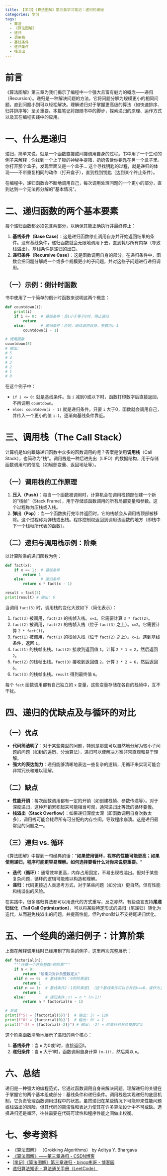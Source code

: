 ```yaml
---
title: 【学习】《算法图解》第三章学习笔记：递归的奥秘
categories: 学习
tags:
  - 算法
  - 《算法图解》
  - 递归
  - 调用栈
  - 基线条件
  - 递归条件
  - 栈溢出
---
```


# 前言

《算法图解》第三章为我们揭示了编程中一个强大且富有魅力的概念——递归（Recursion）。递归是一种解决问题的方法，它将问题分解为规模更小的相同问题，直到问题小到可以轻松解决。理解递归对于掌握更高级的算法（如快速排序、归并排序等）至关重要。本篇笔记将跟随书中的脚步，探索递归的原理、运作方式以及其在编程实践中的应用。

# 一、什么是递归

递归，简单来说，就是一个函数直接或间接调用自身的过程。书中用了一个生动的例子来解释：你找到一个上了锁的神秘手提箱，奶奶告诉你钥匙在另一个盒子里。你打开那个盒子，发现里面又是一个盒子... 这个寻找钥匙的过程，就是递归的体现——不断重复相同的动作（打开盒子），直到找到钥匙（达到某个终止条件）。

在编程中，递归函数会不断地调用自己，每次调用处理问题的一个更小的部分，直到达到一个无法再分解的"基本情况"。

# 二、递归函数的两个基本要素

每个递归函数都必须包含两部分，以确保其能正确执行并最终停止：

1.  **基线条件（Base Case）**：这是递归函数停止调用自身并开始返回结果的条件。没有基线条件，递归函数就会无限地调用下去，直到耗尽所有内存（导致栈溢出）。基线条件是递归的出口。
2.  **递归条件（Recursive Case）**：这是函数调用自身的部分。在递归条件中，函数会把问题分解成一个或多个规模更小的子问题，并对这些子问题进行递归调用。

## （一）示例：倒计时函数

书中使用了一个简单的倒计时函数来说明这两个概念：

```python
def countdown(i):
    print(i)
    if i <= 0:  # 基线条件：当i小于等于0时，停止递归
        return
    else:       # 递归条件：否则，继续调用自身，参数为i-1
        countdown(i - 1)

# 调用函数
countdown(5)
# 输出:
# 5
# 4
# 3
# 2
# 1
# 0
```

在这个例子中：
*   `if i <= 0:` 就是基线条件。当 `i` 减到0或以下时，函数打印数字后直接返回，不再调用 `countdown`。
*   `else: countdown(i - 1)` 就是递归条件。只要 `i` 大于0，函数就会调用自己，并传入一个更小的值 `i-1`，逐渐向基线条件靠近。

# 三、调用栈（The Call Stack）

计算机是如何跟踪递归函数中众多的函数调用的呢？答案是使用**调用栈**（Call Stack），也简称为"栈"。调用栈是一种后进先出（LIFO）的数据结构，用于存储函数调用时的信息（如局部变量、返回地址等）。

## （一）调用栈的工作原理

1.  **压入（Push）**：每当一个函数被调用时，计算机会在调用栈顶部创建一个新的"栈帧"（Stack Frame），用于存储该函数调用的所有局部变量和参数。这个过程称为压栈或入栈。
2.  **弹出（Pop）**：当一个函数执行完毕并返回时，它的栈帧会从调用栈顶部被移除。这个过程称为弹栈或出栈。程序控制权返回到调用该函数的地方（即栈中下一个栈帧所代表的函数）。

## （二）递归与调用栈示例：阶乘

以计算阶乘的递归函数为例：

```python
def fact(x):
    if x == 1:  # 基线条件
        return 1
    else:       # 递归条件
        return x * fact(x - 1)

result = fact(3)
print(result) # 输出: 6
```

当调用 `fact(3)` 时，调用栈的变化大致如下（简化表示）：

1.  `fact(3)` 被调用，`fact(3)` 的栈帧入栈。`x=3`。它需要计算 `3 * fact(2)`。
2.  `fact(2)` 被调用，`fact(2)` 的栈帧入栈（位于 `fact(3)` 之上）。`x=2`。它需要计算 `2 * fact(1)`。
3.  `fact(1)` 被调用，`fact(1)` 的栈帧入栈（位于 `fact(2)` 之上）。`x=1`。遇到基线条件，返回 `1`。
4.  `fact(1)` 的栈帧出栈。`fact(2)` 接收到返回值 `1`，计算 `2 * 1 = 2`，然后返回 `2`。
5.  `fact(2)` 的栈帧出栈。`fact(3)` 接收到返回值 `2`，计算 `3 * 2 = 6`，然后返回 `6`。
6.  `fact(3)` 的栈帧出栈。`result` 得到最终值 `6`。

每个 `fact` 函数调用都有自己独立的 `x` 变量，这些变量存储在各自的栈帧中，互不干扰。

# 四、递归的优缺点及与循环的对比

## （一）优点

*   **代码简洁明了**：对于某些类型的问题，特别是那些可以自然地分解为较小子问题的问题（如树的遍历、分治算法），递归可以使解决方案非常直观和易于理解。
*   **强大的表达能力**：递归能够清晰地表达一些复杂的逻辑，用循环来实现可能会非常冗长和难以理解。

## （二）缺点

*   **性能开销**：每次函数调用都有一定的开销（如创建栈帧、参数传递等）。对于深度递归，这种开销累积起来可能相当可观，通常递归比等效的循环要慢。
*   **栈溢出（Stack Overflow）**：如果递归深度太深（即函数调用自身次数太多），调用栈可能会耗尽所有可分配的内存空间，导致程序崩溃。这是递归最常见的问题之一。

## （三）递归 vs. 循环

《算法图解》中提到一句经典的话："**如果使用循环，程序的性能可能更高；如果使用递归，程序可能更容易理解。如何选择要看什么对你来说更重要。**"

*   **迭代（循环）**：通常效率更高，内存占用固定，不易出现栈溢出。但对于某些复杂问题，循环的逻辑可能难以构造和理解。
*   **递归**：代码更接近人类思考方式，对于某些问题（如分治）更自然。但有性能和栈溢出的风险。

在实践中，很多递归算法都可以用迭代的方式重写，反之亦然。有些语言支持**尾递归优化（Tail Call Optimization）**，可以将某些特定形式的递归（尾递归）转化为迭代，从而避免栈溢出的问题，并提高性能。但Python默认不支持尾递归优化。

# 五、一个经典的递归例子：计算阶乘

上面在解释调用栈时已经用到了阶乘的例子，这里再次完整展示：

```python
def factorial(n):
    """计算一个非负整数n的阶乘"""
    if n < 0:
        return "阶乘只对非负整数定义"
    elif n == 0:  # 基线条件1：0的阶乘是1
        return 1
    elif n == 1:  # 基线条件2：1的阶乘是1 （这个基线条件可以合并到n==0，或作为主要基线）
        return 1
    else:         # 递归条件：n! = n * (n-1)!
        return n * factorial(n - 1)

# 测试
print(f"5! = {factorial(5)}")  # 输出: 5! = 120
print(f"0! = {factorial(0)}")  # 输出: 0! = 1
print(f"-2! = {factorial(-2)}") # 输出: -2! = 阶乘只对非负整数定义
```

这个阶乘函数清晰地展示了递归的两个核心：
1.  **基线条件**：当 `n` 为0或1时，直接返回1。
2.  **递归条件**：当 `n` 大于1时，函数调用自身计算 `(n-1)!`，然后乘以 `n`。

# 六、总结

递归是一种强大的编程范式，它通过函数调用自身来解决问题。理解递归的关键在于掌握它的两个基本组成部分：基线条件和递归条件。调用栈是实现递归的底层机制，它负责管理函数调用过程中的状态。虽然递归在某些情况下可能带来性能问题或栈溢出的风险，但其代码的简洁性和表达力使其在许多算法设计中不可或缺。选择递归还是循环，往往需要在代码可读性和程序性能之间做出权衡。

# 七、参考资料

-   《算法图解》 （Grokking Algorithms） by Aditya Y. Bhargava
-   [《算法图解》——第三章递归 - CSDN博客](https://blog.csdn.net/qq_41010142/article/details/80042671)
-   [[笔记]《算法图解》第三章递归 - bingo彬哥 - 博客园](https://www.cnblogs.com/everfight/p/grokking_algorithms_note_3.html)
-   [递归算法知识 - 算法通关手册（LeetCode）](https://algo.itcharge.cn/09.Algorithm-Base/02.Recursive-Algorithm/01.Recursive-Algorithm/) 